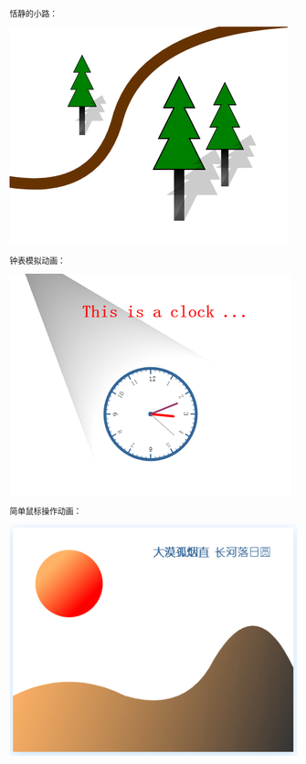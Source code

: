 恬静的小路：

![tree -- ]( https://github.com/dfdpk/canvas/blob/master/img/tree.png)

钟表模拟动画：

![clock -- ](https://github.com/dfdpk/canvas/blob/master/img/clock.png)

简单鼠标操作动画：

![mousedown -- ](https://github.com/dfdpk/canvas/blob/master/img/beautiful.jpg)

